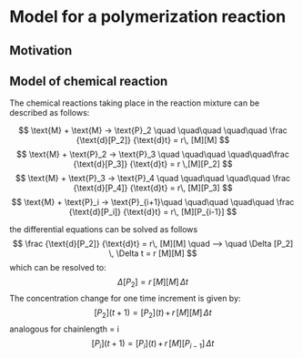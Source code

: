 # Model for a polymerization reaction

## Motivation

## Model of chemical reaction

The chemical reactions taking place in the reaction mixture can be described as follows:

$$
\text{M} + \text{M} -> \text{P}_2 \quad \quad\quad \quad\quad \frac {\text{d}[P_2]} {\text{d}t} = r\, [M][M]
$$
$$
\text{M} + \text{P}_2 -> \text{P}_3 \quad \quad\quad \quad\quad\frac {\text{d}[P_3]} {\text{d}t} = r \,[M][P_2]
$$
$$
\text{M} + \text{P}_3 -> \text{P}_4 \quad \quad\quad \quad\quad \frac {\text{d}[P_4]} {\text{d}t} = r\, [M][P_3]
$$
$$
\text{M} + \text{P}_i -> \text{P}_{i+1}\quad \quad\quad \quad\quad \frac {\text{d}[P_i]} {\text{d}t} = r\, [M][P_{i-1}]
$$

the differential equations can be solved as follows
$$
\frac {\text{d}[P_2]} {\text{d}t} = r\, [M][M] \quad --> \quad \Delta [P_2] \, \Delta t = r [M][M]  
$$
which can be resolved to:
$$
\Delta [P_2] = r\, [M][M]\,\Delta t
$$
The concentration change for one time increment is given by:
$$
[P_2] (t+1) = [P_2](t)\, + \, r\, [M][M]\,\Delta t
$$
analogous for chainlength = i
$$
[P_i] (t+1) = [P_i](t)\, + \, r\, [M][P_{i-1}]\,\Delta t
$$